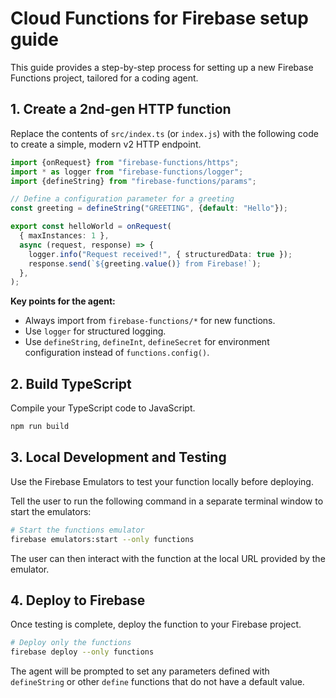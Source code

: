 # Cloud Functions for Firebase setup guide

This guide provides a step-by-step process for setting up a new Firebase Functions project, tailored for a coding agent.

## 1. Create a 2nd-gen HTTP function

Replace the contents of `src/index.ts` (or `index.js`) with the following code to create a simple, modern v2 HTTP endpoint.

```typescript
import {onRequest} from "firebase-functions/https";
import * as logger from "firebase-functions/logger";
import {defineString} from "firebase-functions/params";

// Define a configuration parameter for a greeting
const greeting = defineString("GREETING", {default: "Hello"});

export const helloWorld = onRequest(
  { maxInstances: 1 },
  async (request, response) => {
    logger.info("Request received!", { structuredData: true });
    response.send(`${greeting.value()} from Firebase!`);
  },
);
```

**Key points for the agent:**
*   Always import from `firebase-functions/*` for new functions.
*   Use `logger` for structured logging.
*   Use `defineString`, `defineInt`, `defineSecret` for environment configuration instead of `functions.config()`.

## 2. Build TypeScript

Compile your TypeScript code to JavaScript.

```bash
npm run build
```

## 3. Local Development and Testing

Use the Firebase Emulators to test your function locally before deploying.

Tell the user to run the following command in a separate terminal window to start the emulators:
```bash
# Start the functions emulator
firebase emulators:start --only functions
```
The user can then interact with the function at the local URL provided by the emulator.

## 4. Deploy to Firebase

Once testing is complete, deploy the function to your Firebase project.

```bash
# Deploy only the functions
firebase deploy --only functions
```
The agent will be prompted to set any parameters defined with `defineString` or other `define` functions that do not have a default value.

